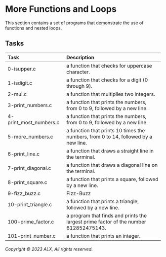 # More Functions and Loops
This section contains a set of programs that demonstrate the use of functions and nested loops.
## Tasks
| Task | Description |
|:--|:--|
| 0-isupper.c | a function that checks for uppercase character. |
| 1-isdigit.c | a function that checks for a digit (0 through 9). |
| 2-mul.c | a function that multiplies two integers. |
| 3-print_numbers.c | a function that prints the numbers, from 0 to 9, followed by a new line. |
| 4-print_most_numbers.c |  a function that prints the numbers, from 0 to 9, followed by a new line. |
| 5-more_numbers.c | a function that prints 10 times the numbers, from 0 to 14, followed by a new line. |
| 6-print_line.c | a function that draws a straight line in the terminal. |
| 7-print_diagonal.c | a function that draws a diagonal line on the terminal. |
| 8-print_square.c |  a function that prints a square, followed by a new line. |
| 9-fizz_buzz.c | Fizz-Buzz |
| 10-print_triangle.c | a function that prints a triangle, followed by a new line. |
| 100-prime_factor.c | a program that finds and prints the largest prime factor of the number 612852475143. |
| 101-print_number.c | a function that prints an integer. |
###### Copyright © 2023 ALX, All rights reserved.
